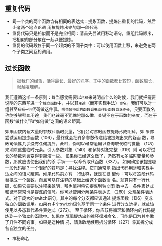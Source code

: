 

## 重复代码

- 同一个类的两个函数含有相同的表达式：提炼函数，提炼出重复的代码，然后让这两个地点都调 用被提炼出来的那一段代码
- 重复代码只是相似而不是完全相同：请首先尝试用移动语句，重组代码顺序，把相似的部分放在一起以便提炼。
- 重复的代码段位于同一个超类的不同子类中：可以使用函数上移，来避免在两个子类之间互相调用。

## 过长函数

> 据我们的经验，活得最长、最好的程序，其中的函数都比较短，函数越长，就越难理解。

我们遵循这样一条原则：每当感觉需要以`注释`来说明点什么的时候，我们就把需要说明的东西写进一个`独立函数`中，并以其`用途`（而非实现手法）`命名`。我们可以对一组甚至`短短一行`代码做这件事。`哪怕替换后的函数调用动作比函数自身还长`，只要函数名称能够解释其用途，我们也该毫不犹豫地那么做。关键不在于函数的长度，而在于函数“做什么”和“如何做”之间的语义距离。


如果函数内有大量的参数和临时变量，它们会对你的函数提炼形成阻碍。如 果你尝试运用提炼函数（106），最终就会把许多参数传递给被提炼出来的新函 数，导致可读性几乎没有任何提升。此时，你可以经常运用以查询取代临时变量 （178）来消除这些临时元素。引入参数对象（140）和保持对象完整（319）则 可以将过长的参数列表变得更简洁一些。 如果你已经这么做了，仍然有太多临时变量和参数，那就应该使出我们的杀 手锏——以命令取代函数（337）。 如何确定该提炼哪一段代码呢？一个很好的技巧是：寻找注释。它们通常能 指出代码用途和实现手法之间的语义距离。如果代码前方有一行注释，就是在提 醒你：可以将这段代码替换成一个函数，而且可以在注释的基础上给这个函数命
名。就算只有一行代码，如果它需要以注释来说明，那也值得将它提炼到独立函 数中去。条件表达式和循环常常也是提炼的信号。你可以使用分解条件表达式 （260）处理条件表达式。对于庞大的switch语句，其中的每个分支都应该通过 提炼函数（106）变成独立的函数调用。如果有多个switch语句基于同一个条件 进行分支选择，就应该使用以多态取代条件表达式（272）。 至于循环，你应该将循环和循环内的代码提炼到一个独立的函数中。如果你 发现提炼出的循环很难命名，可能是因为其中做了几件不同的事。如果是这种情 况，请勇敢地使用拆分循环（227）将其拆分成各自独立的任务。

* 神秘命名
